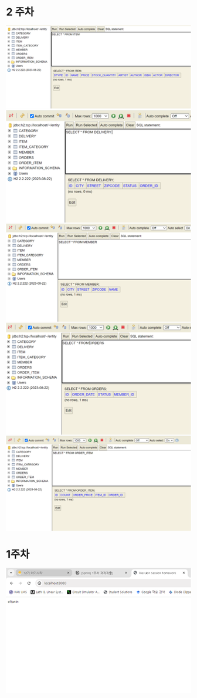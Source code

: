 # 2 주차
![poster](homework_img/2week(1).png)
![poster](homework_img/2week(2).png)
![poster](homework_img/2week(3).png)
![poster](homework_img/2week(4).png)
![poster](homework_img/2week(5).png)

# 1주차 
![poster](homework_img/show1.png)
